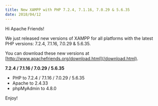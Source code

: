 ```yaml
---
title: New XAMPP with PHP 7.2.4, 7.1.16, 7.0.29 & 5.6.35
date: 2018/04/12
---
```


Hi Apache Friends!

We just released new versions of XAMPP for all platforms with the latest PHP versions: 7.2.4, 7.1.16, 7.0.29 & 5.6.35.

You can download these new versions at [http://www.apachefriends.org/download.html](/download.html).

**7.2.4 / 7.1.16 / 7.0.29 / 5.6.35**

- PHP to 7.2.4 / 7.1.16 / 7.0.29 / 5.6.35
- Apache to 2.4.33
- phpMyAdmin to 4.8.0

Enjoy!
